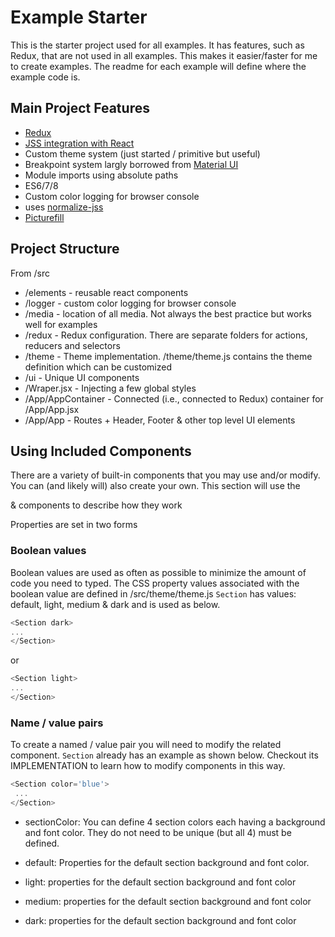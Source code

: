 # Example Starter

This is the starter project used for all examples. It has features, such as Redux, that are not used in all examples. This makes it easier/faster for me to create examples. The readme for each example will define where the example code is.

## Main Project Features
- [Redux](https://redux.js.org/)
- [JSS integration with React](https://cssinjs.org/react-jss)
- Custom theme system (just started / primitive but useful)
- Breakpoint system largly borrowed from [Material UI](https://material-ui.com/)
- Module imports using absolute paths
- ES6/7/8
- Custom color logging for browser console
- uses [normalize-jss](https://www.npmjs.com/package/normalize-jss)
- [Picturefill](http://scottjehl.github.io/picturefill/)

## Project Structure
From /src
- /elements - reusable react components
- /logger - custom color logging for browser console
- /media - location of all media. Not always the best practice but works well for examples
- /redux - Redux configuration. There are separate folders for actions, reducers and selectors
- /theme - Theme implementation. /theme/theme.js contains the theme definition which can be customized
- /ui - Unique UI components
- /Wraper.jsx - Injecting a few global styles
- /App/AppContainer - Connected (i.e., connected to Redux) container for /App/App.jsx
- /App/App - Routes + Header, Footer & other top level UI elements

## Using Included Components
There are a variety of built-in components that you may use and/or modify. You can (and likely will) also create your own. This section will use the <Section> & <Text> components to describe how they work

Properties are set in two forms
### Boolean values
Boolean values are used as often as possible to minimize the amount of code you need to typed. The CSS property values associated with the boolean value are defined in /src/theme/theme.js
<Code>Section</Code> has values: default, light, medium & dark and is used as below.

```js
<Section dark>
...
</Section>
```
or
```js
<Section light>
...
</Section>
```


### Name / value pairs
To create a named / value pair you will need to modify the related component. <Code>Section</Code> already has an example as shown below. Checkout its IMPLEMENTATION to learn how to modify components in this way.
```js
<Section color='blue'>
 ...
</Section>
```




- sectionColor:
You can define 4 section colors each having a background and font color. They do not need to be unique (but all 4) must be defined.

- default: Properties for the default section background and font color.
- light:  properties for the default section background and font color
- medium:  properties for the default section background and font color
- dark:  properties for the default section background and font color
</Section>
